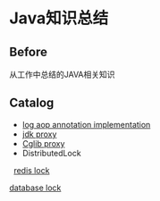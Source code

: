 # Java知识总结
## Before
从工作中总结的JAVA相关知识
## Catalog
* [log aop annotation implementation](https://github.com/damon1995/java/tree/master/work/src/main/java/com/work/logaop)
* [jdk proxy](https://github.com/damon1995/java/tree/master/work/src/main/java/com/work/proxy)
* [Cglib proxy](https://github.com/damon1995/java/tree/master/work/src/main/java/com/work/cglib)
* DistributedLock

   [redis lock](https://github.com/damon1995/some-examples-of-java/tree/master/work/src/main/java/com/work/redislock)
   
   [database lock](https://github.com/damon1995/some-examples-of-java/tree/master/work/src/main/java/com/work/sqlLock)
